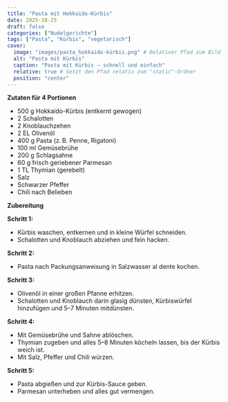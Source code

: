 ```yaml
---
title: "Pasta mit Hokkaido-Kürbis"
date: 2025-10-25
draft: false
categories: ["Nudelgerichte"]
tags: ["Pasta", "Kürbis", "vegetarisch"]
cover:
  image: "images/pasta_hokkaido-kürbis.png" # Relativer Pfad zum Bild
  alt: "Pasta mit Kürbis"
  caption: "Pasta mit Kürbis – schnell und einfach"
  relative: true # Setzt den Pfad relativ zum "static"-Ordner
  position: "center"
---
```


<div class="container2col">

  <div class="zutaten">

  **Zutaten für 4 Portionen**  
  - 500 g Hokkaido-Kürbis (entkernt gewogen)  
  - 2 Schalotten  
  - 2 Knoblauchzehen  
  - 2 EL Olivenöl  
  - 400 g Pasta (z. B. Penne, Rigatoni)  
  - 100 ml Gemüsebrühe  
  - 200 g Schlagsahne  
  - 60 g frisch geriebener Parmesan  
  - 1 TL Thymian (gerebelt)  
  - Salz  
  - Schwarzer Pfeffer  
  - Chili nach Belieben  

  </div>

  <div class="zubereitung">

  **Zubereitung**  

  **Schritt 1:**  
  - Kürbis waschen, entkernen und in kleine Würfel schneiden.  
  - Schalotten und Knoblauch abziehen und fein hacken.  

  **Schritt 2:**  
  - Pasta nach Packungsanweisung in Salzwasser al dente kochen.  

  **Schritt 3:**  
  - Olivenöl in einer großen Pfanne erhitzen.  
  - Schalotten und Knoblauch darin glasig dünsten, Kürbiswürfel hinzufügen und 5–7 Minuten mitdünsten.  

  **Schritt 4:**  
  - Mit Gemüsebrühe und Sahne ablöschen.  
  - Thymian zugeben und alles 5–8 Minuten köcheln lassen, bis der Kürbis weich ist.  
  - Mit Salz, Pfeffer und Chili würzen.  

  **Schritt 5:**  
  - Pasta abgießen und zur Kürbis-Sauce geben.  
  - Parmesan unterheben und alles gut vermengen.  

  </div>

</div>
